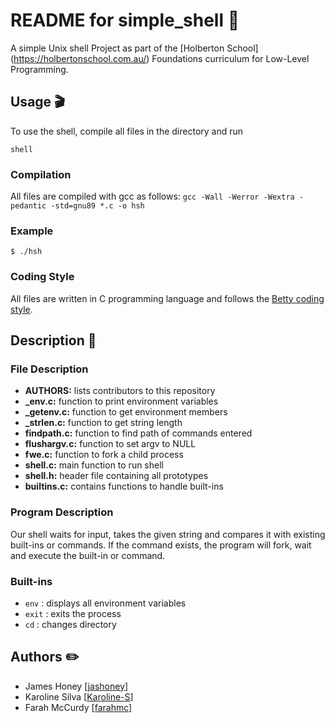 # README for simple_shell :page_with_curl:

A simple Unix shell Project as part of the [Holberton School]
(https://holbertonschool.com.au/) Foundations curriculum for Low-Level Programming.

## Usage :clapper:
To use the shell, compile all files in the directory and run
```
shell
```

### Compilation
All files are compiled with gcc as follows:
`gcc -Wall -Werror -Wextra -pedantic -std=gnu89 *.c -o hsh`

### Example
```
$ ./hsh
```

### Coding Style
All files are written in C programming language and follows the
[Betty coding style](https://github.com/holbertonschool/Betty/wiki).

## Description :open_book:
### File Description
- **AUTHORS:** lists contributors to this repository
- **_env.c:** function to print environment variables
- **_getenv.c:** function to get environment members
- **_strlen.c:** function to get string length
- **findpath.c:** function to find path of commands entered
- **flushargv.c:** function to set argv to NULL
- **fwe.c:** function to fork a child process
- **shell.c:** main function to run shell
- **shell.h:** header file containing all prototypes
- **builtins.c:** contains functions to handle built-ins

### Program Description
Our shell waits for input, takes the given string and compares it
with existing built-ins or commands. If the command exists, the program will
fork, wait and execute the built-in or command.

### Built-ins
- `env` : displays all environment variables
- `exit` : exits the process
- `cd` : changes directory

## Authors :pencil2:
- James Honey [[jashoney](https://github.com/jashoney)]
- Karoline Silva [[Karoline-S](https://github.com/Karoline-S)]
- Farah McCurdy [[farahmc](https://github.com/farahmc)]
